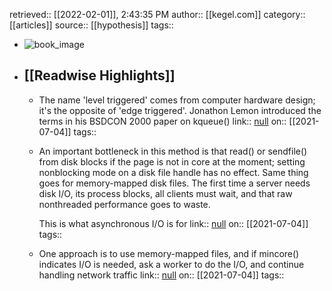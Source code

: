retrieved:: [[2022-02-01]], 2:43:35 PM
              author:: [[kegel.com]]
              category:: [[articles]]
              source:: [[hypothesis]]
              tags::

- ![book_image](https://readwise-assets.s3.amazonaws.com/static/images/article4.6bc1851654a0.png)
- ## [[Readwise Highlights]]
	- The name 'level triggered' comes from computer hardware
	  design; it's the opposite of 'edge triggered'.
	  Jonathon Lemon introduced the terms in his 
	  BSDCON 2000 paper on kqueue()
	                link:: [null](null)
	                on:: [[2021-07-04]]
	                tags::
	- An important bottleneck in this method is that read() or sendfile() 
	  from disk blocks if the page is not in core at the moment;
	  setting nonblocking mode on a disk file handle has no effect.
	  Same thing goes for memory-mapped disk files.
	  The first time a server needs disk I/O, its process blocks,
	  all clients must wait, and that raw nonthreaded performance goes to waste.
	  
	  This is what asynchronous I/O is for
	                link:: [null](null)
	                on:: [[2021-07-04]]
	                tags::
	- One approach is to use memory-mapped files,
	  and if mincore() indicates I/O is needed, ask a worker to do the I/O,
	  and continue handling network traffic
	                link:: [null](null)
	                on:: [[2021-07-04]]
	                tags::